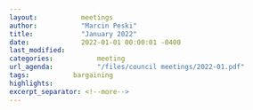 ```yaml
---
layout:           meetings
author:           "Marcin Peski"
title:            "January 2022"
date:             2022-01-01 00:00:01 -0400
last_modified:          
categories:           meeting
url_agenda:           "/files/council meetings/2022-01.pdf"
tags:           bargaining
highlights:          
excerpt_separator: <!--more-->
---
```


<!--more-->
